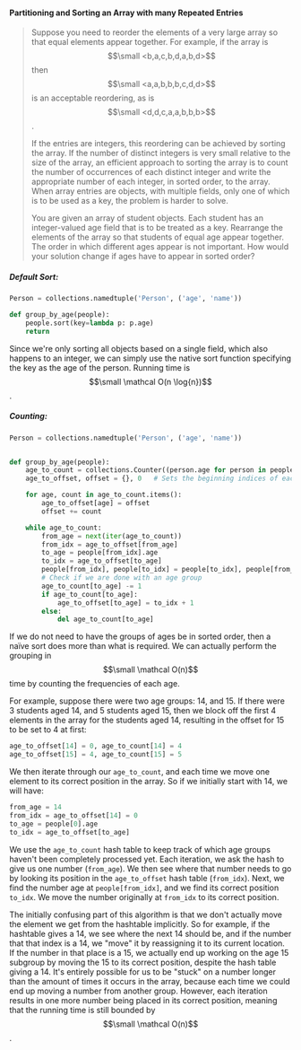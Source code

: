 #### Partitioning and Sorting an Array with many Repeated Entries

> Suppose you need to reorder the elements of a very large array so that equal elements appear together. For example, if the array is $$\small <b,a,c,b,d,a,b,d>$$ then $$\small <a,a,b,b,b,c,d,d>$$ is an acceptable reordering, as is $$\small <d,d,c,a,a,b,b,b>$$.
>
> If the entries are integers, this reordering can be achieved by sorting the array. If the number of distinct integers is very small relative to the size of the array, an efficient approach to sorting the array is to count the number of occurrences of each distinct integer and write the appropriate number of each integer, in sorted order, to the array. When array entries are objects, with multiple fields, only one of which is to be used as a key, the problem is harder to solve.
>
> You are given an array of student objects. Each student has an integer-valued age field that is to be treated as a key. Rearrange the elements of the array so that students of equal age appear together. The order in which different ages appear is not important. How would your solution change if ages have to appear in sorted order?

##### Default Sort:

```py
Person = collections.namedtuple('Person', ('age', 'name'))

def group_by_age(people):
    people.sort(key=lambda p: p.age)
    return
```

Since we're only sorting all objects based on a single field, which also happens to an integer, we can simply use the native sort function specifying the key as the age of the person. Running time is $$\small \mathcal O(n \log{n})$$.

##### Counting:

```py
Person = collections.namedtuple('Person', ('age', 'name'))


def group_by_age(people):
    age_to_count = collections.Counter((person.age for person in people))   # Counts how many times each age appears
    age_to_offset, offset = {}, 0   # Sets the beginning indices of each group

    for age, count in age_to_count.items():
        age_to_offset[age] = offset
        offset += count

    while age_to_count:
        from_age = next(iter(age_to_count))
        from_idx = age_to_offset[from_age]
        to_age = people[from_idx].age
        to_idx = age_to_offset[to_age]
        people[from_idx], people[to_idx] = people[to_idx], people[from_idx]
        # Check if we are done with an age group
        age_to_count[to_age] -= 1
        if age_to_count[to_age]:
            age_to_offset[to_age] = to_idx + 1
        else:
            del age_to_count[to_age]
```

If we do not need to have the groups of ages be in sorted order, then a naïve sort does more than what is required. We can actually perform the grouping in $$\small \mathcal O(n)$$ time by counting the frequencies of each age.

For example, suppose there were two age groups: 14, and 15. If there were 3 students aged 14, and 5 students aged 15, then we block off the first 4 elements in the array for the students aged 14, resulting in the offset for 15 to be set to 4 at first:

```py
age_to_offset[14] = 0, age_to_count[14] = 4
age_to_offset[15] = 4, age_to_count[15] = 5
```

We then iterate through our `age_to_count`, and each time we move one element to its correct position in the array. So if we initially start with 14, we will have:

```py
from_age = 14
from_idx = age_to_offset[14] = 0
to_age = people[0].age
to_idx = age_to_offset[to_age]
```

We use the `age_to_count` hash table to keep track of which age groups haven't been completely processed yet. Each iteration, we ask the hash to give us one number \(`from_age`\). We then see where that number needs to go by looking its position in the `age_to_offset` hash table \(`from_idx`\). Next, we find the number age at `people[from_idx]`, and we find its correct position `to_idx`. We move the number originally at `from_idx` to its correct position.

The initially confusing part of this algorithm is that we don't actually move the element we get from the hashtable implicitly. So for example, if the hashtable gives a 14, we see where the next 14 should be, and if the number that that index is a 14, we "move" it by reassigning it to its current location. If the number in that place is a 15, we actually end up working on the age 15 subgroup by moving the 15 to its correct position, despite the hash table giving a 14. It's entirely possible for us to be "stuck" on a number longer than the amount of times it occurs in the array, because each time we could end up moving a number from another group. However, each iteration results in one more number being placed in its correct position, meaning that the running time is still bounded by $$\small \mathcal O(n)$$.

